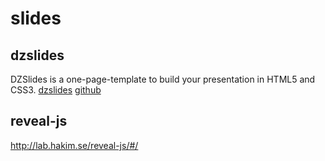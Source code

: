 slides
======

## dzslides ##
DZSlides is a one-page-template to build your presentation in HTML5 and CSS3.
[dzslides](http://paulrouget.com/dzslides/)
[ github ](github.com/paulrouget/dzslides)

## reveal-js ##
http://lab.hakim.se/reveal-js/#/


